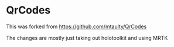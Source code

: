 # QrCodes
This was forked from https://github.com/mtaulty/QrCodes

The changes are mostly just taking out holotoolkit and using MRTK